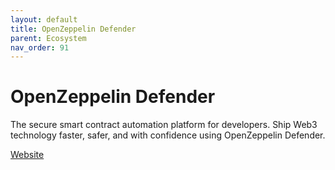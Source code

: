 ```yaml
---
layout: default
title: OpenZeppelin Defender
parent: Ecosystem
nav_order: 91
---
```

# OpenZeppelin Defender

The secure smart contract automation platform for developers. Ship Web3 technology faster, safer, and with confidence using OpenZeppelin Defender.

[Website](https://openzeppelin.com/defender)